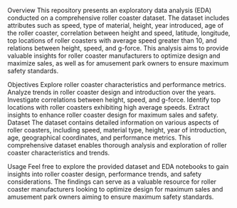Overview
This repository presents an exploratory data analysis (EDA) conducted on a comprehensive roller coaster dataset. The dataset includes attributes such as speed, type of material, height, year introduced, age of the roller coaster, correlation between height and speed, latitude, longitude, top locations of roller coasters with average speed greater than 10, and relations between height, speed, and g-force. This analysis aims to provide valuable insights for roller coaster manufacturers to optimize design and maximize sales, as well as for amusement park owners to ensure maximum safety standards.

Objectives
Explore roller coaster characteristics and performance metrics.
Analyze trends in roller coaster design and introduction over the years.
Investigate correlations between height, speed, and g-force.
Identify top locations with roller coasters exhibiting high average speeds.
Extract insights to enhance roller coaster design for maximum sales and safety.
Dataset
The dataset contains detailed information on various aspects of roller coasters, including speed, material type, height, year of introduction, age, geographical coordinates, and performance metrics. This comprehensive dataset enables thorough analysis and exploration of roller coaster characteristics and trends.

Usage
Feel free to explore the provided dataset and EDA notebooks to gain insights into roller coaster design, performance trends, and safety considerations. The findings can serve as a valuable resource for roller coaster manufacturers looking to optimize design for maximum sales and amusement park owners aiming to ensure maximum safety standards.
